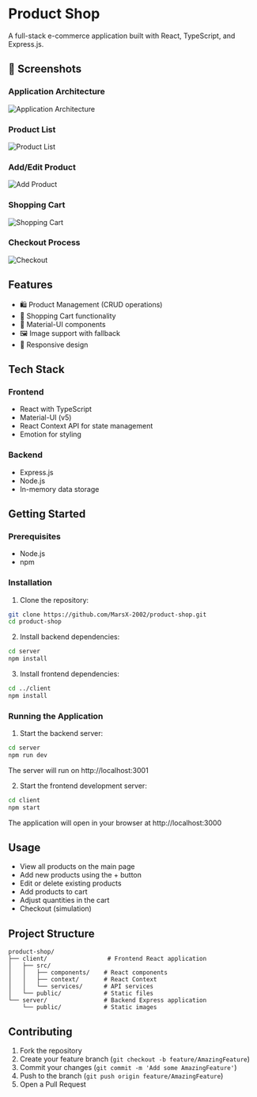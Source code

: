 # Product Shop

A full-stack e-commerce application built with React, TypeScript, and Express.js.

## 📸 Screenshots

### Application Architecture
![Application Architecture](./screenshots/architecture.png)

### Product List
![Product List](./screenshots/product-list.png)

### Add/Edit Product
![Add Product](./screenshots/add-product.png)

### Shopping Cart
![Shopping Cart](./screenshots/shopping-cart.png)

### Checkout Process
![Checkout](./screenshots/checkout.png)

## Features

- 🛍️ Product Management (CRUD operations)
- 🛒 Shopping Cart functionality
- 💅 Material-UI components
- 🖼️ Image support with fallback
- 📱 Responsive design

## Tech Stack

### Frontend
- React with TypeScript
- Material-UI (v5)
- React Context API for state management
- Emotion for styling

### Backend
- Express.js
- Node.js
- In-memory data storage

## Getting Started

### Prerequisites
- Node.js
- npm

### Installation

1. Clone the repository:
```bash
git clone https://github.com/MarsX-2002/product-shop.git
cd product-shop
```

2. Install backend dependencies:
```bash
cd server
npm install
```

3. Install frontend dependencies:
```bash
cd ../client
npm install
```

### Running the Application

1. Start the backend server:
```bash
cd server
npm run dev
```
The server will run on http://localhost:3001

2. Start the frontend development server:
```bash
cd client
npm start
```
The application will open in your browser at http://localhost:3000

## Usage

- View all products on the main page
- Add new products using the + button
- Edit or delete existing products
- Add products to cart
- Adjust quantities in the cart
- Checkout (simulation)

## Project Structure

```
product-shop/
├── client/                 # Frontend React application
│   ├── src/
│   │   ├── components/    # React components
│   │   ├── context/       # React Context
│   │   └── services/      # API services
│   └── public/            # Static files
└── server/                # Backend Express application
    └── public/            # Static images
```

## Contributing

1. Fork the repository
2. Create your feature branch (`git checkout -b feature/AmazingFeature`)
3. Commit your changes (`git commit -m 'Add some AmazingFeature'`)
4. Push to the branch (`git push origin feature/AmazingFeature`)
5. Open a Pull Request
